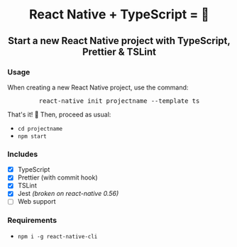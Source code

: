 <p>
  <h1 align="center">React Native + TypeScript = 💙</h1>
  <h2 align="center">Start a new React Native project with TypeScript, Prettier & TSLint</h1>
</p>

### Usage

When creating a new React Native project, use the command:<br/>

<pre align="center">react-native init projectname --template ts</pre>

That's it! 🎉 Then, proceed as usual:
- `cd projectname`
- `npm start`

### Includes

- [x] TypeScript
- [x] Prettier (with commit hook)
- [x] TSLint
- [x] Jest _(broken on react-native 0.56)_
- [ ] Web support

### Requirements

- `npm i -g react-native-cli`
